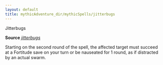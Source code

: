 ```yaml
---
layout: default
title: mythicAdventure_dir/mythicSpells/jitterbugs
---
```

Jitterbugs

**Source** [_jitterbugs_](advancedRaceGuid_dir/coreRaces/gnomes#_jitterbugs)

Starting on the second round of the spell, the affected target must succeed at a Fortitude save on your turn or be nauseated for 1 round, as if distracted by an actual swarm.

